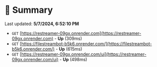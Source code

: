 # 📖 Summary
Last updated: **5/7/2024, 6:52:10 PM**

- `GET` [https://restreamer-09gx.onrender.com](https://restreamer-09gx.onrender.com) - **Up** (309ms)
- `GET` [https://filestreambot-b5k6.onrender.com/](https://filestreambot-b5k6.onrender.com/) - **Up** (615ms)
- `GET` [https://restreamer-09gx.onrender.com/ui](https://restreamer-09gx.onrender.com/ui) - **Up** (498ms)
